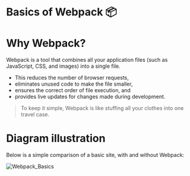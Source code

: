 # Basics of Webpack 📦

# Why Webpack?
Webpack is a tool that combines all your application files (such as JavaScript, CSS, and images) into a single file. 
- This reduces the number of browser requests,
- eliminates unused code to make the file smaller,
- ensures the correct order of file execution, and
- provides live updates for changes made during development.

> To keep it simple, Webpack is like stuffing all your clothes into one travel case.

# Diagram illustration
Below is a simple comparison of a basic site, with and without Webpack:

![Webpack_Basics](https://github.com/user-attachments/assets/0586fdaf-bf88-45eb-8b82-e5dac1191b5a)
